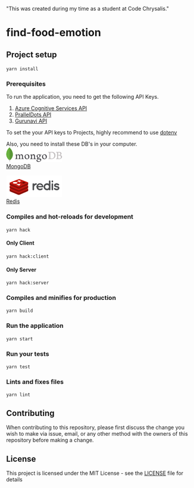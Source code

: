 "This was created during my time as a student at Code Chrysalis."

# find-food-emotion

## Project setup

```
yarn install
```

### Prerequisites

To run the application, you need to get the following API Keys.

1. [Azure Cognitive Services API](https://azure.microsoft.com/en-us/services/cognitive-services/face/)
2. [PrallelDots API](https://www.paralleldots.com/)
3. [Gurunavi API](https://api.gnavi.co.jp/api/)

To set the your API keys to Projects, highly recommend to use [dotenv](https://github.com/motdotla/dotenv)

Also, you need to install these DB's in your computer.
<img src="./src/assets/mongodb-logo-rgb-j6w271g1xn.jpg" width="150">
<br>
[MongoDB](https://www.mongodb.com/)
<br>
<br>
<img src="./src/assets/82.png" width="150">
<br>
[Redis](https://redis.io/)

### Compiles and hot-reloads for development

```
yarn hack
```

#### Only Client

```
yarn hack:client
```

#### Only Server

```
yarn hack:server
```

### Compiles and minifies for production

```
yarn build
```

### Run the application

```
yarn start
```

### Run your tests

```
yarn test
```

### Lints and fixes files

```
yarn lint
```

## Contributing

When contributing to this repository, please first discuss the change you wish to make via issue,
email, or any other method with the owners of this repository before making a change.

## License

This project is licensed under the MIT License - see the [LICENSE](LICENSE) file for details

